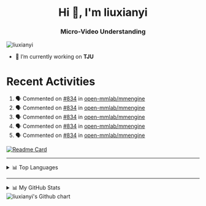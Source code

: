 <h1 align="center">Hi 👋, I'm liuxianyi</h1>
<h3 align="center">Micro-Video Understanding</h3>

<p align="left"> <img src="https://komarev.com/ghpvc/?username=liuxianyi&label=Profile%20views&color=0e75b6&style=flat" alt="liuxianyi" /> </p>

- 🔭 I’m currently working on **TJU**
# Recent Activities
<!--START_SECTION:activity-->
1. 🗣 Commented on [#834](https://github.com/open-mmlab/mmengine/issues/834) in [open-mmlab/mmengine](https://github.com/open-mmlab/mmengine)
2. 🗣 Commented on [#834](https://github.com/open-mmlab/mmengine/issues/834) in [open-mmlab/mmengine](https://github.com/open-mmlab/mmengine)
3. 🗣 Commented on [#834](https://github.com/open-mmlab/mmengine/issues/834) in [open-mmlab/mmengine](https://github.com/open-mmlab/mmengine)
4. 🗣 Commented on [#834](https://github.com/open-mmlab/mmengine/issues/834) in [open-mmlab/mmengine](https://github.com/open-mmlab/mmengine)
5. 🗣 Commented on [#834](https://github.com/open-mmlab/mmengine/issues/834) in [open-mmlab/mmengine](https://github.com/open-mmlab/mmengine)
<!--END_SECTION:activity-->

<!-- <h3 align="left">Connect with me:</h3>
<p align="left">
<a href="https://kaggle.com/liuxianyi" target="blank"><img align="center" src="https://raw.githubusercontent.com/rahuldkjain/github-profile-readme-generator/master/src/images/icons/Social/kaggle.svg" alt="liuxianyi" height="30" width="40" /></a>
<a href="https://www.leetcode.com/liuxianyi" target="blank"><img align="center" src="https://raw.githubusercontent.com/rahuldkjain/github-profile-readme-generator/master/src/images/icons/Social/leet-code.svg" alt="liuxianyi" height="30" width="40" /></a>
</p> -->

<!-- <h3 align="left">Languages and Tools:</h3> -->
<!-- <p align="left"> <a href="https://developer.android.com" target="_blank" rel="noreferrer"> <img src="https://raw.githubusercontent.com/devicons/devicon/master/icons/android/android-original-wordmark.svg" alt="android" width="40" height="40"/> </a> <a href="https://www.w3schools.com/cpp/" target="_blank" rel="noreferrer"> <img src="https://raw.githubusercontent.com/devicons/devicon/master/icons/cplusplus/cplusplus-original.svg" alt="cplusplus" width="40" height="40"/> </a> <a href="https://www.djangoproject.com/" target="_blank" rel="noreferrer"> <img src="https://raw.githubusercontent.com/devicons/devicon/master/icons/django/django-original.svg" alt="django" width="40" height="40"/> </a> <a href="https://www.docker.com/" target="_blank" rel="noreferrer"> <img src="https://raw.githubusercontent.com/devicons/devicon/master/icons/docker/docker-original-wordmark.svg" alt="docker" width="40" height="40"/> </a> <a href="https://git-scm.com/" target="_blank" rel="noreferrer"> <img src="https://www.vectorlogo.zone/logos/git-scm/git-scm-icon.svg" alt="git" width="40" height="40"/> </a> <a href="https://www.java.com" target="_blank" rel="noreferrer"> <img src="https://raw.githubusercontent.com/devicons/devicon/master/icons/java/java-original.svg" alt="java" width="40" height="40"/> </a> <a href="https://developer.mozilla.org/en-US/docs/Web/JavaScript" target="_blank" rel="noreferrer"> <img src="https://raw.githubusercontent.com/devicons/devicon/master/icons/javascript/javascript-original.svg" alt="javascript" width="40" height="40"/> </a> <a href="https://www.linux.org/" target="_blank" rel="noreferrer"> <img src="https://raw.githubusercontent.com/devicons/devicon/master/icons/linux/linux-original.svg" alt="linux" width="40" height="40"/> </a> <a href="https://www.mysql.com/" target="_blank" rel="noreferrer"> <img src="https://raw.githubusercontent.com/devicons/devicon/master/icons/mysql/mysql-original-wordmark.svg" alt="mysql" width="40" height="40"/> </a> <a href="https://opencv.org/" target="_blank" rel="noreferrer"> <img src="https://www.vectorlogo.zone/logos/opencv/opencv-icon.svg" alt="opencv" width="40" height="40"/> </a> <a href="https://pandas.pydata.org/" target="_blank" rel="noreferrer"> <img src="https://raw.githubusercontent.com/devicons/devicon/2ae2a900d2f041da66e950e4d48052658d850630/icons/pandas/pandas-original.svg" alt="pandas" width="40" height="40"/> </a> <a href="https://www.photoshop.com/en" target="_blank" rel="noreferrer"> <img src="https://raw.githubusercontent.com/devicons/devicon/master/icons/photoshop/photoshop-line.svg" alt="photoshop" width="40" height="40"/> </a> <a href="https://www.python.org" target="_blank" rel="noreferrer"> <img src="https://raw.githubusercontent.com/devicons/devicon/master/icons/python/python-original.svg" alt="python" width="40" height="40"/> </a> <a href="https://pytorch.org/" target="_blank" rel="noreferrer"> <img src="https://www.vectorlogo.zone/logos/pytorch/pytorch-icon.svg" alt="pytorch" width="40" height="40"/> </a> <a href="https://scikit-learn.org/" target="_blank" rel="noreferrer"> <img src="https://upload.wikimedia.org/wikipedia/commons/0/05/Scikit_learn_logo_small.svg" alt="scikit_learn" width="40" height="40"/> </a> <a href="https://seaborn.pydata.org/" target="_blank" rel="noreferrer"> <img src="https://seaborn.pydata.org/_images/logo-mark-lightbg.svg" alt="seaborn" width="40" height="40"/> </a> <a href="https://www.tensorflow.org" target="_blank" rel="noreferrer"> <img src="https://www.vectorlogo.zone/logos/tensorflow/tensorflow-icon.svg" alt="tensorflow" width="40" height="40"/> </a> <a href="https://vuejs.org/" target="_blank" rel="noreferrer"> <img src="https://raw.githubusercontent.com/devicons/devicon/master/icons/vuejs/vuejs-original-wordmark.svg" alt="vuejs" width="40" height="40"/> </a> </p> -->
[![Readme Card](https://github-readme-stats.vercel.app/api/pin/?username=liuxianyi&repo=github-readme-stats)](https://github.com/liuxianyi/github-readme-stats)

<!-- ![Top Langs](https://github-readme-stats.vercel.app/api/top-langs/?username=liuxianyi) -->

<!-- **I'm a Night 🦉** 
```text
🌞 Morning    33 commits     ██░░░░░░░░░░░░░░░░░░░░░░░   9.32% 
🌆 Daytime    104 commits    ███████░░░░░░░░░░░░░░░░░░   29.38% 
🌃 Evening    125 commits    ████████░░░░░░░░░░░░░░░░░   35.31% 
🌙 Night      92 commits     ██████░░░░░░░░░░░░░░░░░░░   25.99% 

``` -->
--- 

<details>
  <summary>📊 Top Languages</summary>
  <br>
  <img src="https://github-readme-stats.vercel.app/api/top-langs/?username=liuxianyi&layout=compact" alt="Top Langs">
</details>

---

<details>
  <summary>📊 My GitHub Stats</summary>
  <br>
  <img alt="goog's Github Stats" src="https://github-readme-stats.vercel.app/api?username=liuxianyi&show_icons=true&theme=dracula"/>
</details>

<img src="https://ghchart.rshah.org/liuxianyi" alt="liuxianyi's Github chart" />
